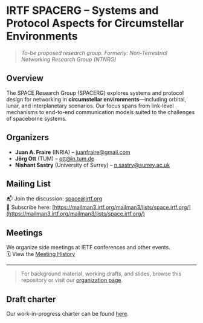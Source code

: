 # IRTF SPACERG – Systems and Protocol Aspects for Circumstellar Environments

> _To-be proposed research group. Formerly: Non-Terrestrial Networking Research Group (NTNRG)_

## Overview

The SPACE Research Group (SPACERG) explores systems and protocol design for networking in **circumstellar environments**—including orbital, lunar, and interplanetary scenarios. Our focus spans from link-level mechanisms to end-to-end communication models suited to the challenges of spaceborne systems.

## Organizers

- **Juan A. Fraire** (INRIA) – <juanfraire@gmail.com>  
- **Jörg Ott** (TUM) – <ott@in.tum.de>  
- **Nishant Sastry** (University of Surrey) – <n.sastry@surrey.ac.uk>

## Mailing List

📬 Join the discussion: [space@irtf.org](mailto:space@irtf.org)  
🔗 Subscribe here: [https://mailman3.irtf.org/mailman3/lists/space.irtf.org/](https://mailman3.irtf.org/mailman3/lists/space.irtf.org/)

## Meetings

We organize side meetings at IETF conferences and other events.  
🗓️ View the [Meeting History](meetings.md)

---

> For background material, working drafts, and slides, browse this repository or visit our [organization page](https://github.com/irtf-spacerg).

## Draft charter

Our work-in-progress charter can be found [here](charter.md).
